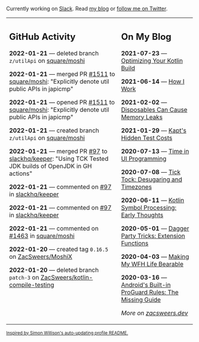 Currently working on [Slack](https://slack.com/). Read [my blog](https://zacsweers.dev/) or [follow me on Twitter](https://twitter.com/ZacSweers).

<table><tr><td valign="top" width="60%">

## GitHub Activity
<!-- githubActivity starts -->
**2022-01-21** — deleted branch `z/utilApi` on [square/moshi](https://github.com/square/moshi)

**2022-01-21** — merged PR [#1511](https://github.com/square/moshi/pull/1511) to [square/moshi](https://github.com/square/moshi): "Explicitly denote util public APIs in japicmp"

**2022-01-21** — opened PR [#1511](https://github.com/square/moshi/pull/1511) to [square/moshi](https://github.com/square/moshi): "Explicitly denote util public APIs in japicmp"

**2022-01-21** — created branch `z/utilApi` on [square/moshi](https://github.com/square/moshi)

**2022-01-21** — merged PR [#97](https://github.com/slackhq/keeper/pull/97) to [slackhq/keeper](https://github.com/slackhq/keeper): "Using TCK Tested JDK builds of OpenJDK  in GH actions"

**2022-01-21** — commented on [#97](https://github.com/slackhq/keeper/pull/97#issuecomment-1018815464) in [slackhq/keeper](https://github.com/slackhq/keeper)

**2022-01-21** — commented on [#97](https://github.com/slackhq/keeper/pull/97#issuecomment-1018801527) in [slackhq/keeper](https://github.com/slackhq/keeper)

**2022-01-21** — commented on [#1463](https://github.com/square/moshi/issues/1463#issuecomment-1018604777) in [square/moshi](https://github.com/square/moshi)

**2022-01-20** — created tag `0.16.5` on [ZacSweers/MoshiX](https://github.com/ZacSweers/MoshiX)

**2022-01-20** — deleted branch `patch-3` on [ZacSweers/kotlin-compile-testing](https://github.com/ZacSweers/kotlin-compile-testing)
<!-- githubActivity ends -->
</td><td valign="top" width="40%">

## On My Blog
<!-- blog starts -->
**2021-07-23** — [Optimizing Your Kotlin Build](https://www.zacsweers.dev/optimizing-your-kotlin-build/)

**2021-06-14** — [How I Work](https://www.zacsweers.dev/how-i-work/)

**2021-02-02** — [Disposables Can Cause Memory Leaks](https://www.zacsweers.dev/disposables-can-cause-memory-leaks/)

**2021-01-29** — [Kapt's Hidden Test Costs](https://www.zacsweers.dev/kapts-hidden-test-costs/)

**2020-07-13** — [Time in UI Programming](https://www.zacsweers.dev/time-in-ui/)

**2020-07-08** — [Tick Tock: Desugaring and Timezones](https://www.zacsweers.dev/ticktock-desugaring-timezones/)

**2020-06-11** — [Kotlin Symbol Processing: Early Thoughts](https://www.zacsweers.dev/kotlin-symbol-processor-early-thoughts/)

**2020-05-01** — [Dagger Party Tricks: Extension Functions](https://www.zacsweers.dev/dagger-party-tricks-extension-functions/)

**2020-04-03** — [Making My WFH Life Bearable](https://www.zacsweers.dev/making-wfh-life-bearable/)

**2020-03-16** — [Android's Built-in ProGuard Rules: The Missing Guide](https://www.zacsweers.dev/android-proguard-rules/)
<!-- blog ends -->
_More on [zacsweers.dev](https://zacsweers.dev/)_
</td></tr></table>

<sub><a href="https://simonwillison.net/2020/Jul/10/self-updating-profile-readme/">Inspired by Simon Willison's auto-updating profile README.</a></sub>